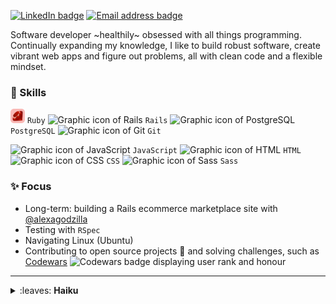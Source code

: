 [![LinkedIn badge](https://img.shields.io/badge/LinkedIn-0A66C2?logo=linkedin&logoColor=white&style=for-the-badge)](https://www.linkedin.com/in/fransan6)
[![Email address badge](https://img.shields.io/badge/Email-8666FF?logo=protonmail&logoColor=white&style=for-the-badge)](mailto:francesca.sandford@proton.me)

Software developer ~healthily~ obsessed with all things programming. Continually expanding my knowledge, I like to build robust software, create vibrant web apps and figure out problems, all with clean code and a flexible mindset.



### 🐉 Skills

<img src="ruby-icon.svg" height=23 title="Ruby" alt="Graphic icon of Ruby" /> `Ruby` <img src="https://skillicons.dev/icons?i=rails" height=23 title="Rails" alt="Graphic icon of Rails" /> `Rails` <img src="https://skillicons.dev/icons?i=postgresql" height=23 title="PostgreSQL" alt="Graphic icon of PostgreSQL" /> `PostgreSQL` <img src="https://skillicons.dev/icons?i=git" height=23 title="Git" alt="Graphic icon of Git" /> `Git`

<img src="https://skillicons.dev/icons?i=js" height=23 title="JavaScript" alt="Graphic icon of JavaScript" /> `JavaScript` <img src="https://skillicons.dev/icons?i=html" height=23 title="HTML" alt="Graphic icon of HTML" /> `HTML` <img src="https://skillicons.dev/icons?i=css" height=23 title="CSS" alt="Graphic icon of CSS" /> `CSS` <img src="https://skillicons.dev/icons?i=sass" height=23 title="Sass" alt="Graphic icon of Sass" /> `Sass`

### ✨ Focus

- Long-term: building a Rails ecommerce marketplace site with [@alexagodzilla](https://github.com/alexagodzilla)
- Testing with `RSpec`
- Navigating Linux (Ubuntu)
- Contributing to open source projects 🌈 and solving challenges, such as [Codewars](https://www.codewars.com) ![Codewars badge displaying user rank and honour](https://www.codewars.com/users/fran6san/badges/micro)

---

<details>
  <summary>
    :leaves: <b>Haiku</b>
  </summary><br />
  around the willow<br />
  a floating world<br />
  red blossoms
  
  柳は縁花は紅のうき世かな
  
  --Kobayashi Issa, 1822  
  <sub><sup>Translated by David G. Lanoue</sup></sub>
</details>

<!-- 
# COMMENTS

## GIF
<img src="rosa-computer.gif" height=140 alt="Gif of woman hitting a computer monitor" />

## TECH READING
<details>
  <summary>
    <b>:books: Tech reading</b>
  </summary><br />
  Currently reading - <i>Pro Git</i> by Scott Chacon and Ben Straub (for a light summer read ☀️).<br />
  Recently read - <i>If it's Smart, it's Vulnerable</i> by Mikko Hypponen and <i>Chip War</i> by Chris Miller
</details>

## STATS
### :chart_with_upwards_trend:	Stats
<a href="https://github.com/fransan6/github-readme-stats">
  <img align="center" src="https://github-readme-stats.vercel.app/api/top-langs/?username=fransan6&hide_progress=true" />
</a>
<a href="https://github.com/fransan6/github-readme-stats">
  <img align="center" src="https://github-readme-stats.vercel.app/api?username=fransan6&hide=stars,issues&show_icons=true&theme=dracula" />
</a>

[![fransan6's GitHub stats](https://github-readme-stats.vercel.app/api?username=fransan6&hide=stars,issues&show_icons=true&theme=dracula)](https://github.com/fransan6/github-readme-stats)
[![Top Langs](https://github-readme-stats.vercel.app/api/top-langs/?username=fransan6&hide_progress=true)](https://github.com/fransan6/github-readme-stats)

## PREVIOUS RUBY AND RAILS ICONS
<img src="https://cdn.jsdelivr.net/gh/devicons/devicon/icons/ruby/ruby-plain.svg" style="height: 3em;" /> <img src="https://cdn.jsdelivr.net/gh/devicons/devicon/icons/rails/rails-plain.svg" style="height: 3em;" /> 

<img src="https://cdn.simpleicons.org/rubyonrails" width=42 /> <img src="https://cdn.simpleicons.org/ruby" width=42 /> <img src="https://cdn.simpleicons.org/javascript" width=42 /> <img src="https://cdn.simpleicons.org/postgresql" width=42 /> <img src="https://cdn.simpleicons.org/html5" width=42 /> <img src="https://cdn.simpleicons.org/css3" width=42 /> <img src="https://cdn.simpleicons.org/sass" width=42 /> <img src="https://cdn.simpleicons.org/git" width=42 />

![Graphic icons for Rails, Ruby, JavaScript, PostgreSQL, HTML, CSS, Sass and Git](https://skillicons.dev/icons?i=rails,ruby,js,postgresql,html,css,sass,git)

<img src="https://cdn.simpleicons.org/ruby" width=16 title="Ruby" alt="Graphic icon of Ruby" />

## PREVIOUS BADGES
<a href="https://www.linkedin.com/in/fsandford/">
  <img src="https://img.shields.io/badge/LinkedIn-65AEC9?logo=linkedin&logoColor=white&style=for-the-badge" alt="LinkedIn badge" />
</a>
<a href="mailto:fransan6@proton.me">
  <img src="https://img.shields.io/badge/Email-D383BE?logo=protonmail&logoColor=white&style=for-the-badge" alt="Email address badge" />
</a>
-->
